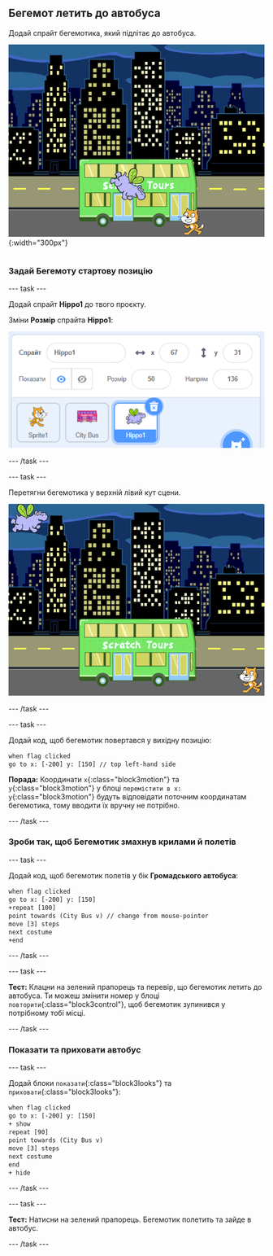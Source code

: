 ## Бегемот летить до автобуса

<div style="display: flex; flex-wrap: wrap">
<div style="flex-basis: 200px; flex-grow: 1; margin-right: 15px;">
Додай спрайт бегемотика, який підлітає до автобуса.
</div>
<div>

![Бегемотик летить до автобуса.](images/hippo-flies.png){:width="300px"}

</div>
</div>

### Задай Бегемоту стартову позицію

--- task ---

Додай спрайт **Hippo1** до твого проєкту.

Зміни **Розмір** спрайта **Hippo1**:

![Панель Спрайтів, де знаходиться спрайт Hippo1, з розміром, встановленим на 50.](images/hippo-sprite-size.png)

--- /task ---

--- task ---

Перетягни бегемотика у верхній лівий кут сцени.

![Спрайт Hippo1 у верхній лівій частині сцени.](images/hippo-sprite-stage.png)

--- /task ---

--- task ---

Додай код, щоб бегемотик повертався у вихідну позицію:

```blocks3
when flag clicked
go to x: [-200] y: [150] // top left-hand side
```

**Порада:** Координати `x`{:class="block3motion"} та `y`{:class="block3motion"} у блоці `перемістити в x: y`{:class="block3motion"} будуть відповідати поточним координатам бегемотика, тому вводити їх вручну не потрібно.

--- /task ---

### Зроби так, щоб Бегемотик змахнув крилами й полетів

--- task ---

Додай код, щоб бегемотик полетів у бік **Громадського автобуса**:

```blocks3
when flag clicked
go to x: [-200] y: [150] 
+repeat [100] 
point towards (City Bus v) // change from mouse-pointer
move [3] steps
next costume
+end
```

--- /task ---

--- task ---

**Тест:** Клацни на зелений прапорець та перевір, що бегемотик летить до автобуса. Ти можеш змінити номер у блоці `повторити`{:class="block3control"}, щоб бегемотик зупинився у потрібному тобі місці.

--- /task ---

### Показати та приховати автобус

--- task ---

Додай блоки `показати`{:class="block3looks"} та `приховати`{:class="block3looks"}:

```blocks3
when flag clicked
go to x: [-200] y: [150] 
+ show
repeat [90] 
point towards (City Bus v)
move [3] steps
next costume
end
+ hide
```

--- /task ---

--- task ---

**Тест:** Натисни на зелений прапорець. Бегемотик полетить та зайде в автобус.

--- /task ---
